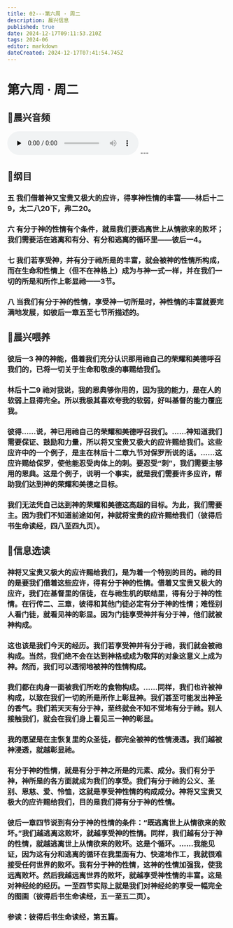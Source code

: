 ```yaml
---
title: 02---第六周 · 周二
description: 晨兴信息
published: true
date: 2024-12-17T09:11:53.210Z
tags: 2024-06
editor: markdown
dateCreated: 2024-12-17T07:41:54.745Z
---
```


# 第六周 · 周二

## 🎵晨兴音频
<audio id="audio" controls="" preload="none">
      <source id="mp3" src="/2024-06/week6/week6day2.mp3">
</audio>
---

## 📖纲目

### 五    我们借着神又宝贵又极大的应许，得享神性情的丰富——林后十二9，太二八20下，弗二20。

### 六    有分于神的性情有个条件，就是我们要逃离世上从情欲来的败坏；我们需要活在逃离和有分、有分和逃离的循环里——彼后一4。

### 七    我们若享受神，并有分于祂所是的丰富，就会被神的性情所构成，而在生命和性情上（但不在神格上）成为与神一式一样，并在我们一切的所是和所作上彰显祂——3节。

### 八    当我们有分于神的性情，享受神一切所是时，神性情的丰富就要完满地发展，如彼后一章五至七节所描述的。

## 📖晨兴喂养

### 彼后一3    神的神能，借着我们充分认识那用祂自己的荣耀和美德呼召我们的，已将一切关于生命和敬虔的事赐给我们。

### 林后十二9    祂对我说，我的恩典够你用的，因为我的能力，是在人的软弱上显得完全。所以我极其喜欢夸我的软弱，好叫基督的能力覆庇我。

### 彼得……说，神已用祂自己的荣耀和美德呼召我们。……神知道我们需要保证、鼓励和力量，所以将又宝贵又极大的应许赐给我们。这些应许中的一个例子，是主在林后十二章九节对保罗所说的话。……这应许赐给保罗，使他能忍受肉体上的刺。要忍受“刺”，我们需要主够用的恩典。这是个例子，说明一个事实，就是我们需要许多应许，帮助我们达到神的荣耀和美德之目标。

### 我们无法凭自己达到神的荣耀和美德这高超的目标。为此，我们需要主。因为我们不知道前途如何，神就将宝贵的应许赐给我们（彼得后书生命读经，四八至四九页）。

## 📖信息选读

### 神将又宝贵又极大的应许赐给我们，是为着一个特别的目的。祂的目的是要我们借着这些应许，得有分于神的性情。借着又宝贵又极大的应许，我们在基督里的信徒，在与祂生机的联结里，得有分于神的性情。在行传二、三章，彼得和其他门徒必定有分于神的性情；难怪别人看门徒，就看见神的彰显。因为门徒享受神并有分于神，他们就被神构成。

### 这也该是我们今天的经历。我们若享受神并有分于祂，我们就会被祂构成。当然，我们绝不会在达到神格或成为敬拜的对象这意义上成为神。然而，我们可以透彻地被神的性情构成。

### 我们都在肉身一面被我们所吃的食物构成。……同样，我们也许被神构成，以致在我们一切的所是所作上彰显神。我们甚至可能发出神圣的香气。我们若天天有分于神，至终就会不知不觉地有分于祂。别人接触我们，就会在我们身上看见三一神的彰显。

### 我的愿望是在主恢复里的众圣徒，都完全被神的性情浸透。我们越被神浸透，就越彰显祂。

### 有分于神的性情，就是有分于神之所是的元素、成分。我们有分于神，神所是的各方面就成为我们的享受。我们有分于祂的公义、圣别、恩慈、爱、怜恤，这就是享受神性情的构成成分。神将又宝贵又极大的应许赐给我们，目的是我们得有分于神的性情。

### 彼后一章四节说到有分于神的性情的条件：“既逃离世上从情欲来的败坏。”我们越逃离这败坏，就越享受神的性情。同样，我们越有分于神的性情，就越逃离世上从情欲来的败坏。这是个循环。……我能见证，因为这有分和逃离的循环在我里面有力、快速地作工，我就很难接受任何世界的败坏。我有分于神的性情，这神的性情加强我，使我远离败坏。然后我越远离世界的败坏，就越享受神性情的丰富。这是对神经纶的经历。一至四节实际上就是我们对神经纶的享受一幅完全的图画（彼得后书生命读经，五一至五二页）。

### 参读：彼得后书生命读经，第五篇。
<!-- Google tag (gtag.js) -->
<script async src="https://www.googletagmanager.com/gtag/js?id=G-1P8709Z16T"></script>
<script>
  window.dataLayer = window.dataLayer || [];
  function gtag(){dataLayer.push(arguments);}
  gtag('js', new Date());

  gtag('config', 'G-1P8709Z16T');
</script>
